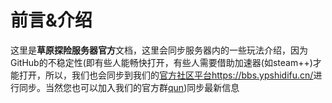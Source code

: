 # 前言&介绍
这里是**草原探险服务器官方**文档，这里会同步服务器内的一些玩法介绍，因为GitHub的不稳定性(即有些人能畅快打开，有些人需要借助加速器(如steam++)才能打开，所以，我们也会同步到我们的[官方社区平台https://bbs.ypshidifu.cn/](https://bbs.ypshidifu.cn)进行同步。当然您也可以加入我们的官方群[qun](https://qun.ypshidifu.cn/))同步最新信息
